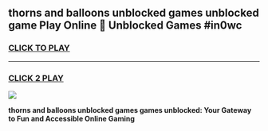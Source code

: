 
## thorns and balloons unblocked games unblocked game Play Online 👋 Unblocked Games #in0wc
<h3>
<a href="https://premium.freeplayer.one?title=thorns_and_balloons_unblocked_games&ref=21F">CLICK TO PLAY</a></h3>
<hr>

<h3>
<a href="https://premium.freeplayer.one?title=thorns_and_balloons_unblocked_games&ref=21F">CLICK 2 PLAY</a>
  
</h3>

<a href="https://premium.freeplayer.one?title=thorns_and_balloons_unblocked_games&ref=21F/"><img src="https://clearcache.store/games.png"></a>


**thorns and balloons unblocked games games unblocked: Your Gateway to Fun and Accessible Online Gaming**
